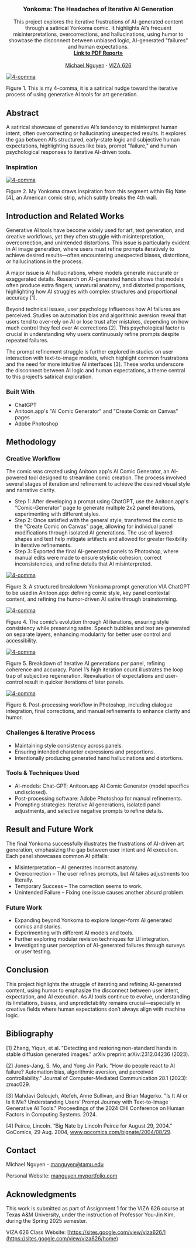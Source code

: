 <!-- Improved compatibility of back to top link: See: https://github.com/othneildrew/Best-README-Template/pull/73 -->
<a id="readme-top"></a>

<!-- PROJECT SHIELDS -->
<!--
*** I'm using markdown "reference style" links for readability.
*** Reference links are enclosed in brackets [ ] instead of parentheses ( ).
*** See the bottom of this document for the declaration of the reference variables
*** for contributors-url, forks-url, etc. This is an optional, concise syntax you may use.
*** https://www.markdownguide.org/basic-syntax/#reference-style-links
-->




<!-- PROJECT LOGO -->
<br />
<div align="center">
  </a>

  <h3 align="center">Yonkoma: The Headaches of Iterative AI Generation</h3>

  <p align="center">
    This project explores the iterative frustrations of AI-generated content through a satirical Yonkoma comic. It highlights AI’s frequent misinterpretations, overcorrections, and hallucinations, using humor to showcase the disconnect between unbiased logic, AI-generated "failures" and human expectations.
    <br />
    <a href="https://github.com/yujnkm/4-comma-Assignment_01/blob/main/pdf/Reality-Distortion-Room-ISMAR-23.pdf"><strong>Link to PDF Report»</strong></a>
    <br />
    <br />
    <a href="https://manguyen.myportfolio.com/">Michael Nguyen</a>
    &middot;
    <a href="https://sites.google.com/view/viza626/home">VIZA 626</a>
  </p>
</div>

[![4-comma][images-fig1]](https://github.com/manguyen0017/4-comma-Assignment_01/blob/main/images/fig1.png)

Figure 1. This is my 4-comma, it is a satirical nudge toward the iterative process of using generative AI tools for art generation.

<!-- Abstract -->
## Abstract
A satirical showcase of generative AI’s tendency to misinterpret human intent, often overcorrecting or hallucinating unexpected results. It explores the gap between AI’s structured, early-state logic and subjective human expectations, highlighting issues like bias, prompt "failure," and human psychological responses to iterative AI-driven tools.

### Inspiration
[![4-comma][images-fig2]](https://github.com/manguyen0017/4-comma-Assignment_01/blob/main/images/fig2.png) <!-- Big Nate Comic -->

Figure 2. My Yonkoma draws inspiration from this segment within Big Nate [4], an American comic strip, which subtly breaks the 4th wall.


<!-- Introduction and Related Works -->
## Introduction and Related Works

Generative AI tools have become widely used for art, text generation, and creative workflows, yet they often struggle with misinterpretation, overcorrection, and unintended distortions. This issue is particularly evident in AI image generation, where users must refine prompts iteratively to achieve desired results—often encountering unexpected biases, distortions, or hallucinations in the process.

A major issue is AI hallucinations, where models generate inaccurate or exaggerated details. Research on AI-generated hands shows that models often produce extra fingers, unnatural anatomy, and distorted proportions, highlighting how AI struggles with complex structures and proportional accuracy [1].

Beyond technical issues, user psychology influences how AI failures are perceived. Studies on automation bias and algorithmic aversion reveal that users tend to over-rely on AI or lose trust after mistakes, depending on how much control they feel over AI corrections [2]. This psychological factor is crucial in understanding why users continuously refine prompts despite repeated failures.

The prompt refinement struggle is further explored in studies on user interaction with text-to-image models, which highlight common frustrations and the need for more intuitive AI interfaces [3]. These works underscore the disconnect between AI logic and human expectations, a theme central to this project’s satirical exploration.


### Built With
* ChatGPT
* Anitoon.app's "AI Comic Generator" and "Create Comic on Canvas" pages
* Adobe Photoshop

## Methodology

### Creative Workflow

The comic was created using Anitoon.app's AI Comic Generator, an AI-powered tool designed to streamline comic creation. The process involved several stages of iteration and refinement to achieve the desired visual style and narrative clarity.

* Step 1: After developing a prompt using ChatGPT, use the Anitoon.app's "Comic-Generator" page to generate multiple 2x2 panel iterations, experimenting with different styles.
* Step 2: Once satisfied with the general style, transferred the comic to the "Create Comic on Canvas" page, allowing for individual panel modifications through isolated AI generations. The use of layered shapes and text help mitigate artifacts and allowed for greater flexibility in iterative refinements.
* Step 3: Exported the final AI-generated panels to Photoshop, where manual edits were made to ensure stylistic cohesion, correct inconsistencies, and refine details that AI misinterpreted.

[![4-comma][images-fig3]](https://github.com/manguyen0017/4-comma-Assignment_01/blob/main/images/fig3.png)

Figure 3. A structured breakdown Yonkoma prompt generation VIA ChatGPT to be used in Anitoon.app: defining comic style, key panel contextal content, and refining the humor-driven AI satire through brainstorming.

[![4-comma][images-fig4]](https://github.com/manguyen0017/4-comma-Assignment_01/blob/main/images/fig4.png)

Figure 4. The comic’s evolution through AI iterations, ensuring style consistency while preserving satire. Speech bubbles and text are generated on separate layers, enhancing modularity for better user control and accessibility.

[![4-comma][images-fig5]](https://github.com/manguyen0017/4-comma-Assignment_01/blob/main/images/fig5.png)

Figure 5. Breakdown of iterative AI generations per panel, refining coherence and accuracy. Panel 1’s high iteration count illustrates the loop trap of subjective regeneration. Reevaluation of expectations and user-control result in quicker iterations of later panels.

[![4-comma][images-fig6]](https://github.com/manguyen0017/4-comma-Assignment_01/blob/main/images/fig6.png)

Figure 6. Post-processing workflow in Photoshop, including dialogue integration, final corrections, and manual refinements to enhance clarity and humor.


### Challenges & Iterative Process

* Maintaining style consistency across panels.
* Ensuring intended character expressions and proportions.
* Intentionally producing generated hand hallucinations and distortions.


### Tools & Techniques Used

* AI-models: Chat-GPT; Anitoon.app AI Comic Generator (model specifics undisclosed).
* Post-processing software: Adobe Photoshop for manual refinements.
* Prompting strategies: Iterative AI generations, isolated panel adjustments, and selective negative prompts to refine details.



## Result and Future Work
The final Yonkoma successfully illustrates the frustrations of AI-driven art generation, emphasizing the gap between user intent and AI execution. Each panel showcases common AI pitfalls:
* Misinterpretation – AI generates incorrect anatomy.
* Overcorrection – The user refines prompts, but AI takes adjustments too literally.
* Temporary Success – The correction seems to work.
* Unintended Failure – Fixing one issue causes another absurd problem.

### Future Work
* Expanding beyond Yonkoma to explore longer-form AI generated comics and stories.
* Experimenting with different AI models and tools.
* Further exploring modular revision techniques for UI integration.
* Investigating user perception of AI-generated failures through surveys or user testing.



## Conclusion
This project highlights the struggle of iterating and refining AI-generated content, using humor to emphasize the disconnect between user intent, expectation, and AI execution. As AI tools continue to evolve, understanding its limitations, biases, and unpredictability remains crucial—especially in creative fields where human expectations don’t always align with machine logic.



<!-- Bibliography -->
## Bibliography 
[1] Zhang, Yiqun, et al. "Detecting and restoring non-standard hands in stable diffusion generated images." arXiv preprint arXiv:2312.04236 (2023).

[2] Jones-Jang, S. Mo, and Yong Jin Park. "How do people react to AI failure? Automation bias, algorithmic aversion, and perceived controllability." Journal of Computer-Mediated Communication 28.1 (2023): zmac029.

[3] Mahdavi Goloujeh, Atefeh, Anne Sullivan, and Brian Magerko. "Is It AI or Is It Me? Understanding Users’ Prompt Journey with Text-to-Image Generative AI Tools." Proceedings of the 2024 CHI Conference on Human Factors in Computing Systems. 2024.

[4] Peirce, Lincoln. “Big Nate by Lincoln Peirce for August 29, 2004.” GoComics, 29 Aug. 2004, www.gocomics.com/bignate/2004/08/29.

<!-- CONTACT -->
## Contact

Michael Nguyen - manguyen@tamu.edu

Personal Website: [manguyen.myportfolio.com](https://manguyen.myportfolio.com)




<!-- ACKNOWLEDGMENTS -->
## Acknowledgments

This work is submitted as part of Assignment 1 for the VIZA 626 course at Texas A&M University, under the instruction of Professor You-Jin Kim, during the Spring 2025 semester.

VIZA 626 Class Website: [https://sites.google.com/view/viza626/](https://sites.google.com/view/viza626/home)

<!-- MARKDOWN LINKS & IMAGES -->
<!-- https://www.markdownguide.org/basic-syntax/#reference-style-links -->
[contributors-shield]: https://img.shields.io/github/contributors/othneildrew/Best-README-Template.svg?style=for-the-badge
[contributors-url]: https://github.com/othneildrew/Best-README-Template/graphs/contributors
[forks-shield]: https://img.shields.io/github/forks/othneildrew/Best-README-Template.svg?style=for-the-badge
[forks-url]: https://github.com/othneildrew/Best-README-Template/network/members
[stars-shield]: https://img.shields.io/github/stars/othneildrew/Best-README-Template.svg?style=for-the-badge
[stars-url]: https://github.com/othneildrew/Best-README-Template/stargazers
[issues-shield]: https://img.shields.io/github/issues/othneildrew/Best-README-Template.svg?style=for-the-badge
[issues-url]: https://github.com/othneildrew/Best-README-Template/issues
[license-shield]: https://img.shields.io/github/license/othneildrew/Best-README-Template.svg?style=for-the-badge
[license-url]: https://github.com/othneildrew/Best-README-Template/blob/master/LICENSE.txt
[linkedin-shield]: https://img.shields.io/badge/-LinkedIn-black.svg?style=for-the-badge&logo=linkedin&colorB=555
[linkedin-url]: https://linkedin.com/in/othneildrew
[product-screenshot]: images/screenshot.png
[images-fig1]: images/fig1.png
[images-fig2]: images/fig2.png
[images-fig3]: images/fig3.png
[images-fig4]: images/fig4.png
[images-fig5]: images/fig5.png
[images-fig6]: images/fig6.png
[Next.js]: https://img.shields.io/badge/next.js-000000?style=for-the-badge&logo=nextdotjs&logoColor=white
[Next-url]: https://nextjs.org/
[React.js]: https://img.shields.io/badge/React-20232A?style=for-the-badge&logo=react&logoColor=61DAFB
[React-url]: https://reactjs.org/
[Vue.js]: https://img.shields.io/badge/Vue.js-35495E?style=for-the-badge&logo=vuedotjs&logoColor=4FC08D
[Vue-url]: https://vuejs.org/
[Angular.io]: https://img.shields.io/badge/Angular-DD0031?style=for-the-badge&logo=angular&logoColor=white
[Angular-url]: https://angular.io/
[Svelte.dev]: https://img.shields.io/badge/Svelte-4A4A55?style=for-the-badge&logo=svelte&logoColor=FF3E00
[Svelte-url]: https://svelte.dev/
[Laravel.com]: https://img.shields.io/badge/Laravel-FF2D20?style=for-the-badge&logo=laravel&logoColor=white
[Laravel-url]: https://laravel.com
[Bootstrap.com]: https://img.shields.io/badge/Bootstrap-563D7C?style=for-the-badge&logo=bootstrap&logoColor=white
[Bootstrap-url]: https://getbootstrap.com
[JQuery.com]: https://img.shields.io/badge/jQuery-0769AD?style=for-the-badge&logo=jquery&logoColor=white
[JQuery-url]: https://jquery.com 
